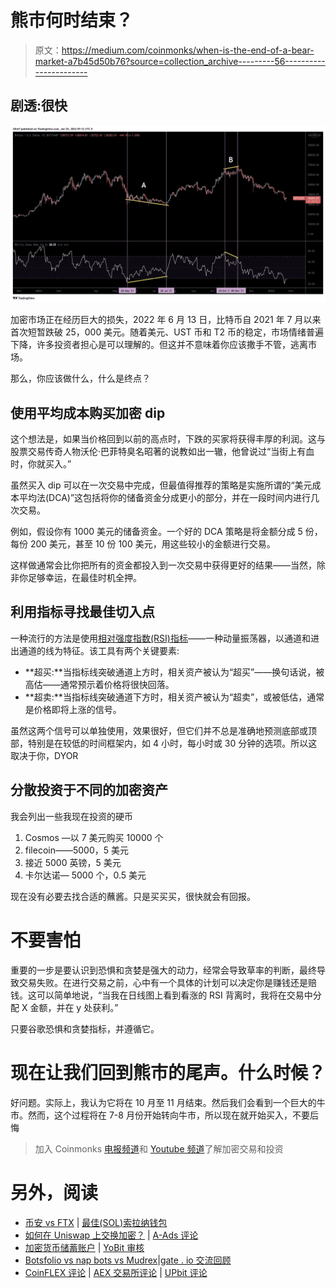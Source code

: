 # 熊市何时结束？

> 原文：<https://medium.com/coinmonks/when-is-the-end-of-a-bear-market-a7b45d50b76?source=collection_archive---------56----------------------->

## 剧透:很快

![](img/5cd0bba0757eb519c9c774ee798d7c7d.png)

加密市场正在经历巨大的损失，2022 年 6 月 13 日，比特币自 2021 年 7 月以来首次短暂跌破 25，000 美元。随着美元、UST 币和 T2 币的稳定，市场情绪普遍下降，许多投资者担心是可以理解的。但这并不意味着你应该撒手不管，逃离市场。

那么，你应该做什么，什么是终点？

## **使用平均成本购买加密 dip**

这个想法是，如果当价格回到以前的高点时，下跌的买家将获得丰厚的利润。这与股票交易传奇人物沃伦·巴菲特臭名昭著的说教如出一辙，他曾说过“当街上有血时，你就买入。”

虽然买入 dip 可以在一次交易中完成，但最值得推荐的策略是实施所谓的“美元成本平均法(DCA)”这包括将你的储备资金分成更小的部分，并在一段时间内进行几次交易。

例如，假设你有 1000 美元的储备资金。一个好的 DCA 策略是将金额分成 5 份，每份 200 美元，甚至 10 份 100 美元，用这些较小的金额进行交易。

这样做通常会比你把所有的资金都投入到一次交易中获得更好的结果——当然，除非你足够幸运，在最佳时机全押。

## **利用指标寻找最佳切入点**

一种流行的方法是使用[相对强度指数(RSI)指标](https://www.coindesk.com/learn/2018/07/07/timing-the-crypto-market-with-rsi-a-beginners-guide/)——一种动量振荡器，以通道和进出通道的线为特征。该工具有两个关键要素:

*   **超买:**当指标线突破通道上方时，相关资产被认为“超买”——换句话说，被高估——通常预示着价格将很快回落。
*   **超卖:**当指标线突破通道下方时，相关资产被认为“超卖”，或被低估，通常是价格即将上涨的信号。

虽然这两个信号可以单独使用，效果很好，但它们并不总是准确地预测底部或顶部，特别是在较低的时间框架内，如 4 小时，每小时或 30 分钟的选项。所以这取决于你，DYOR

## **分散投资于不同的加密资产**

我会列出一些我现在投资的硬币

1.  Cosmos —以 7 美元购买 10000 个
2.  filecoin——5000，5 美元
3.  接近 5000 英镑，5 美元
4.  卡尔达诺— 5000 个，0.5 美元

现在没有必要去找合适的蘸酱。只是买买买，很快就会有回报。

# 不要害怕

重要的一步是要认识到恐惧和贪婪是强大的动力，经常会导致草率的判断，最终导致交易失败。在进行交易之前，心中有一个具体的计划可以决定你是赚钱还是赔钱。这可以简单地说，“当我在日线图上看到看涨的 RSI 背离时，我将在交易中分配 X 金额，并在 y 处获利。”

只要谷歌恐惧和贪婪指标，并遵循它。

# 现在让我们回到熊市的尾声。什么时候？

好问题。实际上，我认为它将在 10 月至 11 月结束。然后我们会看到一个巨大的牛市。然而，这个过程将在 7-8 月份开始转向牛市，所以现在就开始买入，不要后悔

> 加入 Coinmonks [电报频道](https://t.me/coincodecap)和 [Youtube 频道](https://www.youtube.com/c/coinmonks/videos)了解加密交易和投资

# 另外，阅读

*   [币安 vs FTX](https://coincodecap.com/binance-vs-ftx) | [最佳(SOL)索拉纳钱包](https://coincodecap.com/solana-wallets)
*   [如何在 Uniswap 上交换加密？](https://coincodecap.com/swap-crypto-on-uniswap) | [A-Ads 评论](https://coincodecap.com/a-ads-review)
*   [加密货币储蓄账户](/coinmonks/cryptocurrency-savings-accounts-be3bc0feffbf) | [YoBit 审核](/coinmonks/yobit-review-175464162c62)
*   [Botsfolio vs nap bots vs Mudrex](/coinmonks/botsfolio-vs-napbots-vs-mudrex-c81344970c02)|[gate . io 交流回顾](/coinmonks/gate-io-exchange-review-61bf87b7078f)
*   [CoinFLEX 评论](https://coincodecap.com/coinflex-review) | [AEX 交易所评论](https://coincodecap.com/aex-exchange-review) | [UPbit 评论](https://coincodecap.com/upbit-review)